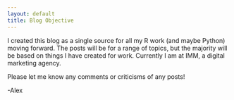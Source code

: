 ```yaml
---
layout: default
title: Blog Objective
---
```


I created this blog as a single source for all my R work (and maybe Python) moving forward. The posts will be for a range of topics, but the majority will be based on things I have created for work. Currently I am at IMM, a digital marketing agency. 

Please let me know any comments or criticisms of any posts! 

-Alex
